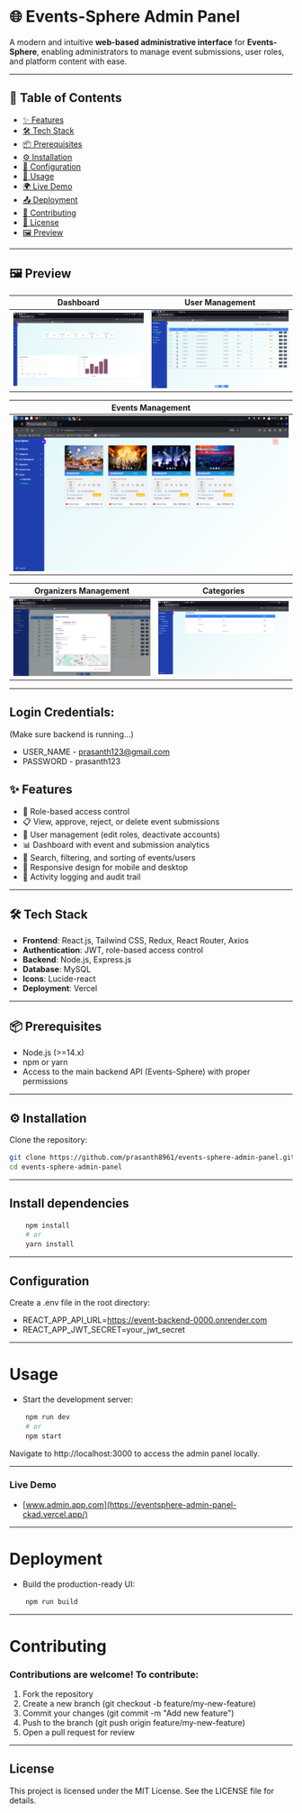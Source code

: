 # 🌐 Events-Sphere Admin Panel

A modern and intuitive **web-based administrative interface** for **Events-Sphere**, enabling administrators to manage event submissions, user roles, and platform content with ease.

---

## 📑 Table of Contents
- [✨ Features](#features)
- [🛠 Tech Stack](#tech-stack)
- [📦 Prerequisites](#prerequisites)
- [⚙️ Installation](#installation)
- [🔧 Configuration](#configuration)
- [🚀 Usage](#usage)
- [🌍 Live Demo](#live-demo)
- [📤 Deployment](#deployment)
- [🤝 Contributing](#contributing)
- [📜 License](#license)
- [🖼 Preview](#preview)

---
## 🖼 Preview  

| Dashboard | User Management |
|-----------|-----------|
| ![Preview 1](./public/assets/dashboard.png) | ![Preview 2](./public/assets/users.png) |

| Events Management |
|-------------------|
| ![Preview 3](./public/assets/events.png) |

| Organizers Management | Categories |
|-----------------|-----------|
| ![Preview 4](./public/assets/organizers.png) | ![Preview 5](./public/assets/categories.png) |

---

## Login Credentials:
  (Make sure backend is running...)
   - USER_NAME - prasanth123@gmail.com
   - PASSWORD - prasanth123

## ✨ Features
- 🔐 Role-based access control  
- 📋 View, approve, reject, or delete event submissions  
- 👥 User management (edit roles, deactivate accounts)  
- 📊 Dashboard with event and submission analytics  
- 🔎 Search, filtering, and sorting of events/users  
- 📱 Responsive design for mobile and desktop  
- 📝 Activity logging and audit trail  

---

## 🛠 Tech Stack
- **Frontend**: React.js, Tailwind CSS, Redux, React Router, Axios  
- **Authentication**: JWT, role-based access control  
- **Backend**: Node.js, Express.js  
- **Database**: MySQL  
- **Icons**: Lucide-react  
- **Deployment**: Vercel  

---

## 📦 Prerequisites
- Node.js (>=14.x)  
- npm or yarn  
- Access to the main backend API (Events-Sphere) with proper permissions  

---

## ⚙️ Installation
Clone the repository:
```bash
git clone https://github.com/prasanth8961/events-sphere-admin-panel.git
cd events-sphere-admin-panel

```
---

## Install dependencies
```bash
    npm install
    # or
    yarn install
```
---

## Configuration

Create a .env file in the root directory:

   - REACT_APP_API_URL=https://event-backend-0000.onrender.com
   - REACT_APP_JWT_SECRET=your_jwt_secret


---

# Usage

- Start the development server:

```bash
    npm run dev
    # or
    npm start
```

Navigate to http://localhost:3000 to access the admin panel locally.

---

### Live Demo
- [www.admin.app.com](https://eventsphere-admin-panel-ckad.vercel.app/)

---

# Deployment

- Build the production-ready UI:

```bash
    npm run build
```
---

# Contributing

### Contributions are welcome! To contribute: 
  1. Fork the repository
  2. Create a new branch (git checkout -b feature/my-new-feature)
  3. Commit your changes (git commit -m "Add new feature")
  4. Push to the branch (git push origin feature/my-new-feature)
  5. Open a pull request for review

---

## License

This project is licensed under the MIT License. See the LICENSE file for
details.

